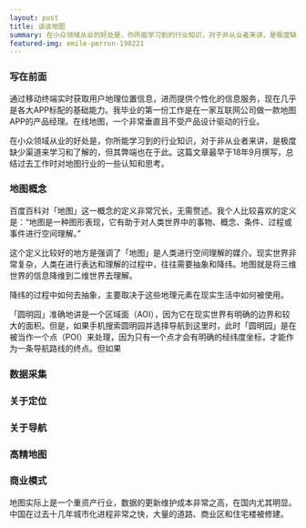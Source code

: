 ```yaml
---
layout: post
title: 谈谈地图
summary: 在小众领域从业的好处是，你所能学习到的行业知识，对于非从业者来讲，是极度缺少渠道来学习和了解的。
featured-img: emile-perron-190221
---
```

### 写在前面

通过移动终端实时获取用户地理位置信息，进而提供个性化的信息服务，现在几乎是各大APP标配的基础能力。我毕业的第一份工作是在一家互联网公司做一款地图APP的产品经理。在线地图，一个非常垂直且不受产品设计驱动的行业。

在小众领域从业的好处是，你所能学习到的行业知识，对于非从业者来讲，是极度缺少渠道来学习和了解的，但其弊端也在于此。这篇文章最早于18年9月撰写，总结过去工作时对地图行业的一些认知和思考。

### 地图概念

百度百科对「地图」这一概念的定义非常冗长，无需赘述。我个人比较喜欢的定义是：“地图是一种图形表现，它有助于对人类世界中的事物、概念、条件、过程或事件进行空间理解。”

这个定义比较好的地方是强调了「地图」是人类进行空间理解的媒介。现实世界非常复杂，人类在进行表达和理解的过程中，往往需要抽象和降纬。地图就是将三维世界的信息降维到二维世界去理解。

降纬的过程中如何去抽象，主要取决于这些地理元素在现实生活中如何被使用。

「圆明园」准确地讲是一个区域面（AOI），因为它在现实世界有明确的边界和较大的面积。但是，如果手机搜索圆明园并选择导航到这里时，此时「圆明园」是在被当作一个点（POI）来处理，因为只有一个点才会有明确的经纬度坐标，才能作为一条导航路线的终点。但如果

### 数据采集

### 关于定位

### 关于导航

### 高精地图

### 商业模式

地图实际上是一个重资产行业，数据的更新维护成本非常之高，在国内尤其明显。中国在过去十几年城市化进程非常之快，大量的道路、商业区和住宅楼被修建。